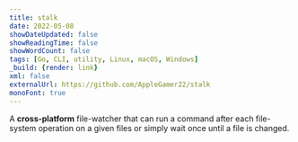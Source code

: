```yaml
---
title: stalk
date: 2022-05-08
showDateUpdated: false
showReadingTime: false
showWordCount: false
tags: [Go, CLI, utility, Linux, macOS, Windows]
_build: {render: link}
xml: false
externalUrl: https://github.com/AppleGamer22/stalk
monoFont: true
---
```

A **cross-platform** file-watcher that can run a command after each file-system operation on a given files or simply wait once until a file is changed.